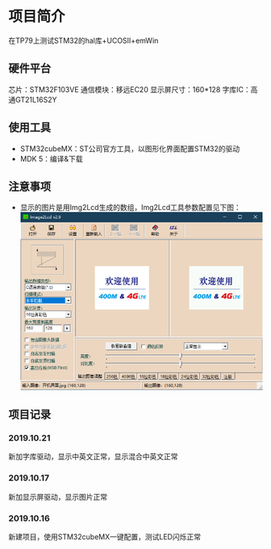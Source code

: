# 项目简介
在TP79上测试STM32的hal库+UCOSII+emWin

## 硬件平台
芯片：STM32F103VE
通信模块：移远EC20
显示屏尺寸：160*128
字库IC：高通GT21L16S2Y

## 使用工具
* STM32cubeMX：ST公司官方工具，以图形化界面配置STM32的驱动
* MDK 5：编译&下载
## 注意事项
* 显示的图片是用Img2Lcd生成的数组，Img2Lcd工具参数配置见下图：
![Img2Lcd工具参数截图](https://raw.githubusercontent.com/gaozichen2012/TP79-hal-ucosii-emwin/master/Image2Lcd%E8%BD%AF%E4%BB%B6%E6%88%AA%E5%9B%BE.png)
## 项目记录
### 2019.10.21
新加字库驱动，显示中英文正常，显示混合中英文正常
### 2019.10.17
新加显示屏驱动，显示图片正常
### 2019.10.16
新建项目，使用STM32cubeMX一键配置，测试LED闪烁正常




